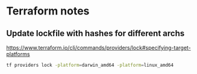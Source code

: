 # Terraform notes

## Update lockfile with hashes for different archs

<https://www.terraform.io/cli/commands/providers/lock#specifying-target-platforms>

```bash
tf providers lock -platform=darwin_amd64 -platform=linux_amd64
```
